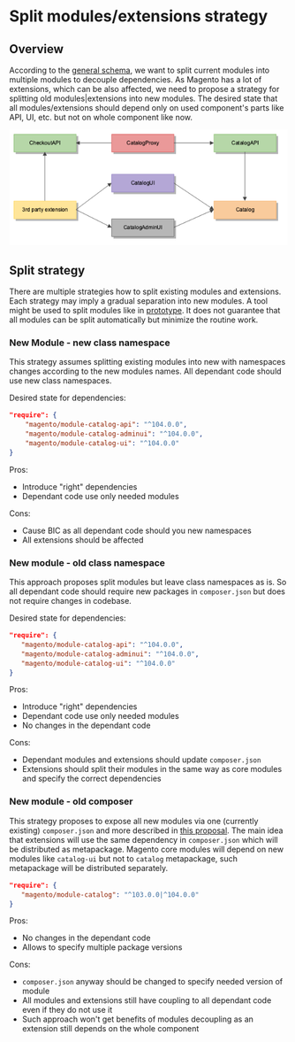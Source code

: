 # Split modules/extensions strategy

## Overview

According to the [general schema](https://github.com/magento/architecture/blob/master/design-documents/service-isolation.md#split-modules), we want to split current modules into multiple modules to decouple dependencies.
As Magento has a lot of extensions, which can be also affected, we need to propose a strategy for splitting old modules|extensions into new modules.
The desired state that all modules/extensions should depend only on used component's parts like API, UI, etc. but not on whole component like now.

![Components Dependencies](img/components-dependencies.png)

## Split strategy

There are multiple strategies how to split existing modules and extensions. Each strategy may imply a gradual separation into new modules.
A tool might be used to split modules like in [prototype](https://github.com/magento-architects/magento2/tree/split-framework/app/code/Magento). It does not guarantee that all modules can be split automatically but minimize the routine work.

### New Module - new class namespace

This strategy assumes splitting existing modules into new with namespaces changes according to the new modules names.
All dependant code should use new class namespaces.

Desired state for dependencies:

```json
"require": {
    "magento/module-catalog-api": "^104.0.0",
    "magento/module-catalog-adminui": "^104.0.0",
    "magento/module-catalog-ui": "^104.0.0"
}
```

Pros:
 - Introduce "right" dependencies
 - Dependant code use only needed modules
 
Cons:
 - Cause BIC as all dependant code should you new namespaces
 - All extensions should be affected
 
### New module - old class namespace
 
This approach proposes split modules but leave class namespaces as is. So all dependant code should require new packages in `composer.json` but does not require changes in codebase.
 
 Desired state for dependencies:
 
 ```json
"require": {
    "magento/module-catalog-api": "^104.0.0",
    "magento/module-catalog-adminui": "^104.0.0",
    "magento/module-catalog-ui": "^104.0.0"
}
```
 
Pros:
 - Introduce "right" dependencies
 - Dependant code use only needed modules
 - No changes in the dependant code
  
Cons:
 - Dependant modules and extensions should update `composer.json`
 - Extensions should split their modules in the same way as core modules and specify the correct dependencies

### New module - old composer

This strategy proposes to expose all new modules via one (currently existing) `composer.json` and more described in [this proposal](https://github.com/magento/architecture/issues/88).
The main idea that extensions will use the same dependency in `composer.json` which will be distributed as metapackage. Magento core modules will depend on new modules like `catalog-ui` but not to `catalog` metapackage, such metapackage will be distributed separately.

 ```json
"require": {
    "magento/module-catalog": "^103.0.0|^104.0.0"
}
```

Pros:
 - No changes in the dependant code
 - Allows to specify multiple package versions
  
Cons:
 - `composer.json` anyway should be changed to specify needed version of module
 - All modules and extensions still have coupling to all dependant code even if they do not use it
 - Such approach won't get benefits of modules decoupling as an extension still depends on the whole component
